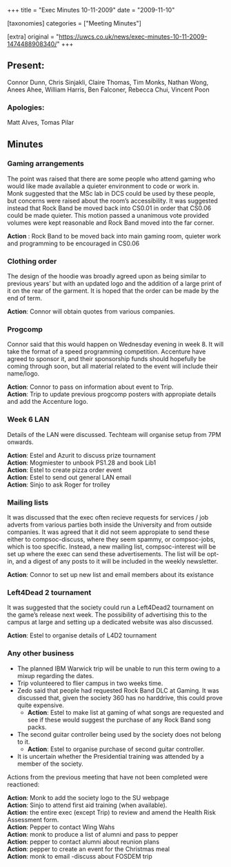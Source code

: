 +++
title = "Exec Minutes 10-11-2009"
date = "2009-11-10"

[taxonomies]
categories = ["Meeting Minutes"]

[extra]
original = "https://uwcs.co.uk/news/exec-minutes-10-11-2009-1474488908340/"
+++

## Present:

Connor Dunn, Chris Sinjakli, Claire Thomas, Tim Monks, Nathan Wong, Anees Ahee, William Harris, Ben Falconer, Rebecca Chui, Vincent Poon

### Apologies:

Matt Alves, Tomas Pilar

## Minutes

### Gaming arrangements

The point was raised that there are some people who attend gaming who would like made available a quieter environment to code or work in.  
Monk suggested that the MSc lab in DCS could be used by these people, but concerns were raised about the room’s accessibility. It was suggested instead that Rock Band be moved back into CS0.01 in order that CS0.06 could be made quieter. This motion passed a unanimous vote provided volumes were kept reasonable and Rock Band moved into the far corner.

**Action** : Rock Band to be moved back into main gaming room, quieter work and programming to be encouraged in CS0.06

### Clothing order

The design of the hoodie was broadly agreed upon as being similar to previous years’ but with an updated logo and the addition of a large print of it on the rear of the garment. It is hoped that the order can be made by the end of term.

**Action**: Connor will obtain quotes from various companies.

### Progcomp

Connor said that this would happen on Wednesday evening in week 8. It will take the format of a speed programming competition. Accenture have agreed to sponsor it, and their sponsorship funds should hopefully be coming through soon, but all material related to the event will include their name/logo.

**Action**: Connor to pass on information about event to Trip.  
**Action**: Trip to update previous progcomp posters with appropiate details and add the Accenture logo.

### Week 6 LAN

Details of the LAN were discussed. Techteam will organise setup from 7PM onwards.

**Action**: Estel and Azurit to discuss prize tournament  
**Action**: Mogmiester to unbook PS1.28 and book Lib1  
**Action**: Estel to create pizza order event  
**Action**: Estel to send out general LAN email  
**Action**: Sinjo to ask Roger for trolley

### Mailing lists

It was discussed that the exec often recieve requests for services / job adverts from various parties both inside the University and from outside companies. It was agreed that it did not seem appropiate to send these either to compsoc-discuss, where they seem spammy, or compsoc-jobs, which is too specific. Instead, a new mailing list, compsoc-interest will be set up where the exec can send these advertisements. The list will be opt-in, and a digest of any posts to it will be included in the weekly newsletter.

**Action**: Connor to set up new list and email members about its existance

### Left4Dead 2 tournament

It was suggested that the society could run a Left4Dead2 tournament on the game’s release next week. The possibility of advertising this to the campus at large and setting up a dedicated website was also discussed.

**Action**: Estel to organise details of L4D2 tournament

### Any other business

  - The planned IBM Warwick trip will be unable to run this term owing to a mixup regarding the dates.
  - Trip volunteered to flier campus in two weeks time.
  - Zedo said that people had requested Rock Band DLC at Gaming. It was discussed that, given the society 360 has no harddrive, this could prove quite expensive.
      - **Action**: Estel to make list at gaming of what songs are requested and see if these would suggest the purchase of any Rock Band song packs.
  - The second guitar controller being used by the society does not belong to it.
      - **Action**: Estel to organise purchase of second guitar controller.
  - It is uncertain whether the Presidential training was attended by a member of the society.

Actions from the previous meeting that have not been completed were reactioned:

**Action**: Monk to add the society logo to the SU webpage  
**Action**: Sinjo to attend first aid training (when available).  
**Action**: the entire exec (except Trip) to review and amend the Health Risk Assessment form.  
**Action**: Pepper to contact Wing Wahs  
**Action**: monk to produce a list of alumni and pass to pepper  
**Action**: pepper to contact alumni about reunion plans  
**Action**: pepper to create an event for the Christmas meal  
**Action**: monk to email -discuss about FOSDEM trip
